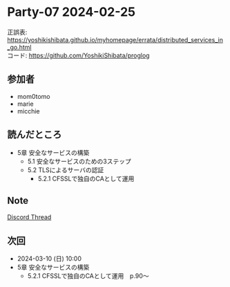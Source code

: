 # Party-07 2024-02-25

正誤表: https://yoshikishibata.github.io/myhomepage/errata/distributed_services_in_go.html  
コード: https://github.com/YoshikiShibata/proglog

## 参加者

- mom0tomo
- marie
- micchie

## 読んだところ

- 5章 安全なサービスの構築
  - 5.1 安全なサービスのための3ステップ
  - 5.2 TLSによるサーバの認証
    - 5.2.1 CFSSLで独自のCAとして運用

## Note

[Discord Thread](https://discord.com/channels/689414179752247409/725156029033218080/1211110446711578665)

## 次回

- 2024-03-10 (日) 10:00
- 5章 安全なサービスの構築
  - 5.2.1 CFSSLで独自のCAとして運用　p.90〜
